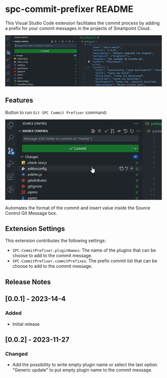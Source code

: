 # spc-commit-prefixer README

This Visual Studio Code extension facilitates the commit process by adding a prefix for your commit messages in the projects of Smartpoint Cloud.

![Demo](images/demo-commit-prefixer.gif)

## Features

Button to run `Git SPC Commit Prefixer` command:

![Button](images/button-commit-prefixer.gif)

Automates the format of the commit and insert value inside the Source Control Git Message box.

## Extension Settings

This extension contributes the following settings:

- `SPC-CommitPrefixer.pluginNames`: The name of the plugins that can be choose to add to the commit message.
- `SPC-CommitPrefixer.commitPrefixes`: The prefix commit list that can be choose to add to the commit message.

## Release Notes

## [0.0.1] - 2023-14-4

### Added

- Initial release

## [0.0.2] - 2023-11-27

### Changed

- Add the possibility to write empty plugin name or select the last option "Generic update" to put empty plugin name to the commit message.

